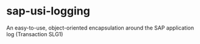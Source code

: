 # sap-usi-logging
An easy-to-use, object-oriented encapsulation around the SAP application log (Transaction SLG1)

